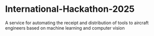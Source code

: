 # International-Hackathon-2025
A service for automating the receipt and distribution of tools to aircraft engineers based on machine learning and computer vision
